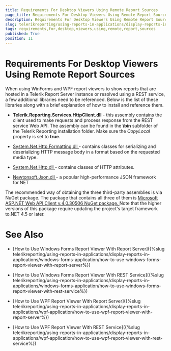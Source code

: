 ```yaml
---
title: Requirements For Desktop Viewers Using Remote Report Sources
page_title: Requirements For Desktop Viewers Using Remote Report Sources | for Telerik Reporting Documentation
description: Requirements For Desktop Viewers Using Remote Report Sources
slug: telerikreporting/using-reports-in-applications/display-reports-in-applications/requirements-for-desktop-viewers-using-remote-report-sources
tags: requirements,for,desktop,viewers,using,remote,report,sources
published: True
position: 11
---
```


# Requirements For Desktop Viewers Using Remote Report Sources



When using WinForms and WPF report viewers to show reports that are hosted in a Telerik Report Server instance or resolved using a REST service, a few additional libraries need to be referenced.         Below is the list of these libraries along with a brief explanation of how to install and reference them.       

* __Telerik.Reporting.Services.HttpClient.dll__ - this assembly contains the client used to make requests               and process response from the REST service Web API. The assembly can be found in the __\bin__ subfolder of the Telerik Reporting installation folder.               Make sure the *CopyLocal*  property is set to __true__.             

*  [                System.Net.Http.Formatting.dll              ](                https://msdn.microsoft.com/en-us/library/system.net.http.formatting(v=vs.118).aspx              )                - contains classes for serializing and deserializing HTTP message body in a format based on the requested media type.             

*  [                System.Net.Http.dll              ](                https://msdn.microsoft.com/en-us/library/system.net.http(v=vs.118).aspx              )                - contains classes of HTTP attributes.             

*  [                Newtonsoft.Json.dll              ](                https://msdn.microsoft.com/en-us/library/system.net.http(v=vs.118).aspx              )                - a popular high-performance JSON framework for.NET             

The recommended way of obtaining the three third-party assemblies is via NuGet package. The package that contains all three of them is            [            Microsoft ASP.NET Web API Client v.4.0.30506 NuGet package.          ](            https://www.nuget.org/packages/Microsoft.AspNet.WebApi.Client/4.0.30506          )            Note that the higher versions of this package require updating the project's target framework to.NET 4.5 or later.         

# See Also

 

* [How to Use Windows Forms Report Viewer With Report Server]({%slug telerikreporting/using-reports-in-applications/display-reports-in-applications/windows-forms-application/how-to-use-windows-forms-report-viewer-with-report-server%})

 

* [How to Use Windows Forms Report Viewer With REST Service]({%slug telerikreporting/using-reports-in-applications/display-reports-in-applications/windows-forms-application/how-to-use-windows-forms-report-viewer-with-rest-service%})

 

* [How to Use WPF Report Viewer With Report Server]({%slug telerikreporting/using-reports-in-applications/display-reports-in-applications/wpf-application/how-to-use-wpf-report-viewer-with-report-server%})

 

* [How to Use WPF Report Viewer With REST Service]({%slug telerikreporting/using-reports-in-applications/display-reports-in-applications/wpf-application/how-to-use-wpf-report-viewer-with-rest-service%})

